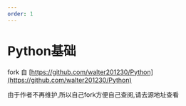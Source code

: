 ```yaml
---
order: 1
---
```

# Python基础

fork 自 [https://github.com/walter201230/Python](https://github.com/walter201230/Python)

由于作者不再维护,所以自己fork方便自己查阅,请去源地址查看
<Catalog />
